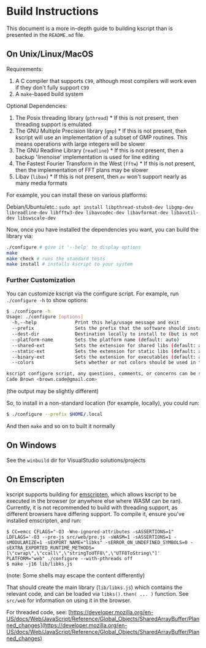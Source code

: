 # Build Instructions

This document is a more in-depth guide to building kscript than is presented in the `README.md` file.

## On Unix/Linux/MacOS

Requirements:

  1. A C compiler that supports `C99`, although most compilers will work even if they don't fully support `C99`
  2. A `make`-based build system

Optional Dependencies:

  1. The Posix threading library (`pthread`)
    * If this is not present, then threading support is emulated
  2. The GNU Multiple Precision library (`gmp`)
    * If this is not present, then kscript will use an implementation of a subset of GMP routines. This means operations with large integers will be slower
  3. The GNU Readline Library (`readline`)
    * If this is not present, then a backup 'linenoise' implementation is used for line editing
  4. The Fastest Fourier Transform in the West (`fftw`)
    * If this is not present, then the implementation of FFT plans may be slower
  5. Libav (`libav`)
    * If this is not present, then `av` won't support nearly as many media formats


For example, you can install these on various platforms:

Debian/Ubuntu/etc.: `sudo apt install libpthread-stubs0-dev libgmp-dev libreadline-dev libfftw3-dev libavcodec-dev libavformat-dev libavutil-dev libswscale-dev`

Now, once you have installed the dependencies you want, you can build the library via:

```bash
./configure # give it '--help' to display options
make
make check # runs the standard tests
make install # installs kscript to your system
```

### Further Customization

You can customize kscript via the configure script. For example, run `./configure -h` to show options:

```bash
$ ./configure -h
Usage: ./configure [options]
  -h,--help              Print this help/usage message and exit
  --prefix               Sets the prefix that the software should install to (default: /usr/local)
  --dest-dir             Destination locally to install to (but is not kept for runtime) (default: )
  --platform-name        Sets the platform name (default: auto)
  --shared-ext           Sets the extension for shared libs (default: auto) (e.g.: .so,.dll,.js)
  --static-ext           Sets the extension for static libs (default: auto) (e.g.: .a,.lib,.js)
  --binary-ext           Sets the extension for executables (default: auto) (e.g.: .exe,.js)
  --colors               Sets whether or not colors should be used in the interpreter (default: auto) (e.g.: on,off)

kscript configure script, any questions, comments, or concerns can be sent to:
Cade Brown <brown.cade@gmail.com>
```

(the output may be slightly different)

So, to install in a non-standard location (for example, locally), you could run:

```bash
$ ./configure --prefix $HOME/.local
``` 

And then `make` and so on to built it normally

## On Windows

See the `winbuild` dir for VisualStudio solutions/projects

## On Emscripten

kscript supports building for [emscripten](https://emscripten.org/), which allows kscript to be executed in the browser (or anywhere else where WASM can be ran). Currently, it is not recommended to build with threading support, as different browsers have differing support. To compile it, ensure you've installed emscripten, and run:

```shell
$ CC=emcc CFLAGS="-O3 -Wno-ignored-attributes -sASSERTIONS=1" LDFLAGS='-O3 --pre-js src/web/pre.js -sWASM=1 -sASSERTIONS=1 -sMODULARIZE=1 -sEXPORT_NAME="libks" -sERROR_ON_UNDEFINED_SYMBOLS=0 -sEXTRA_EXPORTED_RUNTIME_METHODS=[\"cwrap\",\"ccall\",\"stringToUTF8\",\"UTF8ToString\"]' PLATFORM="web" ./configure --with-pthreads off
$ make -j16 lib/libks.js
```

(note: Some shells may escape the content differently)

That should create the main library (`lib/libks.js`) which contains the relevant code, and can be loaded via `libks().then( ... )` function. See `src/web` for information on using it in the browser.

For threaded code, see: [https://developer.mozilla.org/en-US/docs/Web/JavaScript/Reference/Global_Objects/SharedArrayBuffer/Planned_changes](https://developer.mozilla.org/en-US/docs/Web/JavaScript/Reference/Global_Objects/SharedArrayBuffer/Planned_changes)
